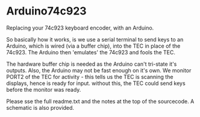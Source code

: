 # Arduino74c923
Replacing your 74c923 keyboard encoder, with an Arduino.

So basically how it works, is we use a serial terminal to send keys to an Arduino, which is wired (via a buffer chip), into the TEC in place of the 74c923.
The Arduino then 'emulates' the 74c923 and fools the TEC.

The hardware buffer chip is needed as the Arduino can't tri-state it's outputs. Also, the Arduino may not be fast enough on it's own. We monitor
PORT2 of the TEC for activity - this tells us the TEC is scanning the displays, hence is ready for input. without this, the TEC could send keys
before the monitor was ready.

Please sse the full readme.txt and the notes at the top of the sourcecode. A schematic is also provided.
